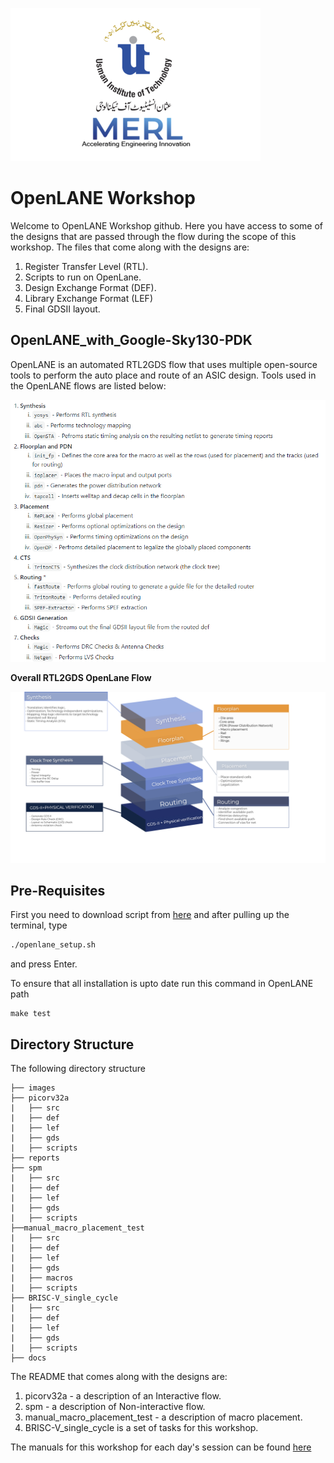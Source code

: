 ![](images/logo2.png)
# OpenLANE Workshop
Welcome to OpenLANE Workshop github. Here you have access to some of the designs that are passed through the flow during the scope of this workshop. The files that come along with the designs are: 
1. Register Transfer Level (RTL).
2. Scripts to run on OpenLane.
3. Design Exchange Format (DEF).
4. Library Exchange Format (LEF)
5. Final GDSII layout.

## OpenLANE_with_Google-Sky130-PDK

OpenLANE is an automated RTL2GDS flow that uses multiple open-source tools to perform the auto place and route of an ASIC design. Tools used in the OpenLANE flows are listed below:

![](images/OpenLane_tools.PNG "OpenLANE-tools")

**Overall RTL2GDS OpenLane Flow**

![](images/Daigram.png "OpenLANE-flow")

## Pre-Requisites
First you need to download script from [here](https://gist.github.com/zeeshanrafique23/11dbef9b83075b06b9ec90fddb8dc96f) and after pulling up the terminal, type

```bash
./openlane_setup.sh
```
and press Enter.

To ensure that all installation is upto date run this command in OpenLANE path
```
make test
```
## Directory Structure
The following directory structure

    ├── images
    ├── picorv32a
    |   ├── src
    |   ├── def
    |   ├── lef
    |   ├── gds
    |   ├── scripts
    ├── reports
    ├── spm
    |   ├── src
    |   ├── def
    |   ├── lef
    |   ├── gds
    |   ├── scripts
    ├──manual_macro_placement_test
    |   ├── src
    |   ├── def
    |   ├── lef
    |   ├── gds
    |   ├── macros
    |   ├── scripts
    ├── BRISC-V_single_cycle
    |   ├── src
    |   ├── def
    |   ├── lef
    |   ├── gds
    |   ├── scripts
    ├── docs
    

The README that comes along with the designs are: 
1. picorv32a - a description of an Interactive flow.
2. spm - a description of Non-interactive flow.
3. manual_macro_placement_test - a description of macro placement.
4. BRISC-V_single_cycle is a set of tasks for this workshop.

The manuals for this workshop for each day's session can be found [here](https://github.com/merledu/OpenLane_Workshop/tree/main/docs)
